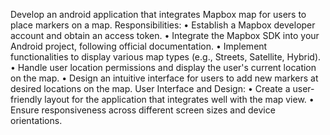 Develop an android application that integrates Mapbox map for users to place markers on a map.
Responsibilities:
•
Establish a Mapbox developer account and obtain an access token.
•
Integrate the Mapbox SDK into your Android project, following official documentation.
•
Implement functionalities to display various map types (e.g., Streets, Satellite, Hybrid).
•
Handle user location permissions and display the user's current location on the map.
•
Design an intuitive interface for users to add new markers at desired locations on the map.
User Interface and Design:
•
Create a user-friendly layout for the application that integrates well with the map view.
•
Ensure responsiveness across different screen sizes and device orientations.
